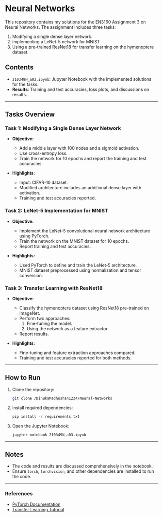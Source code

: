 # Neural Networks
This repository contains my solutions for the EN3160 Assignment 3 on Neural Networks. The assignment includes three tasks:

1. Modifying a single dense layer network.
2. Implementing a LeNet-5 network for MNIST.
3. Using a pre-trained ResNet18 for transfer learning on the hymenoptera dataset.

## Contents
- `210349N_a03.ipynb`: Jupyter Notebook with the implemented solutions for the tasks.
- **Results**: Training and test accuracies, loss plots, and discussions on results.

---

## Tasks Overview

### Task 1: Modifying a Single Dense Layer Network

- **Objective:**
  - Add a middle layer with 100 nodes and a sigmoid activation.
  - Use cross-entropy loss.
  - Train the network for 10 epochs and report the training and test accuracies.

- **Highlights:**
  - Input: CIFAR-10 dataset.
  - Modified architecture includes an additional dense layer with activation.
  - Training and test accuracies reported.

### Task 2: LeNet-5 Implementation for MNIST

- **Objective:**
  - Implement the LeNet-5 convolutional neural network architecture using PyTorch.
  - Train the network on the MNIST dataset for 10 epochs.
  - Report training and test accuracies.

- **Highlights:**
  - Used PyTorch to define and train the LeNet-5 architecture.
  - MNIST dataset preprocessed using normalization and tensor conversion.

### Task 3: Transfer Learning with ResNet18

- **Objective:**
  - Classify the hymenoptera dataset using ResNet18 pre-trained on ImageNet.
  - Perform two approaches:
    1. Fine-tuning the model.
    2. Using the network as a feature extractor.
  - Report results.

- **Highlights:**
  - Fine-tuning and feature extraction approaches compared.
  - Training and test accuracies reported for both methods.

---

## How to Run

1. Clone the repository:
   ```bash
   git clone /DinukaMadhushan1234/Neural-Networks
   ```
2. Install required dependencies:
   ```bash
   pip install -r requirements.txt
   ```
3. Open the Jupyter Notebook:
   ```bash
   jupyter notebook 210349N_a03.ipynb
   ```

---

## Notes

- The code and results are discussed comprehensively in the notebook.
- Ensure `torch`, `torchvision`, and other dependencies are installed to run the code.

---

### References

- [PyTorch Documentation](https://pytorch.org/)
- [Transfer Learning Tutorial](https://pytorch.org/tutorials/beginner/transfer_learning_tutorial.html)

